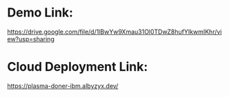 # Demo Link:
https://drive.google.com/file/d/1lBwYw9Xmau31Ol0TDwZ8hufYIkwmIKhr/view?usp=sharing
# Cloud Deployment Link:
https://plasma-doner-ibm.albyzyx.dev/
